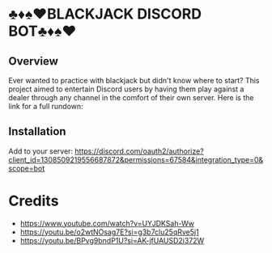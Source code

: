 # ♣️♦️♠️♥️BLACKJACK DISCORD BOT♣️♦️♠️♥️

## Overview
Ever wanted to practice with blackjack but didn't know where to start? This project aimed to entertain Discord users by having them play against a dealer through any channel in the comfort of their own server.
Here is the link for a full rundown:

## Installation
Add to your server: https://discord.com/oauth2/authorize?client_id=1308509219556687872&permissions=67584&integration_type=0&scope=bot

# Credits
- https://www.youtube.com/watch?v=UYJDKSah-Ww
- https://youtu.be/o2wtNOsag7E?si=g3b7clu25qRve5j1
- https://youtu.be/BPvg9bndP1U?si=AK-jfUAUSD2i372W
